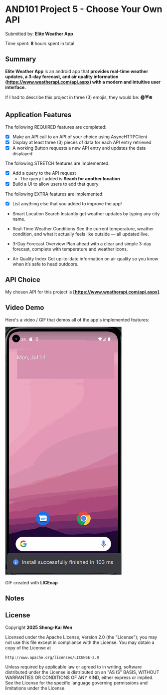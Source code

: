 <!-- (This is a comment) INSTRUCTIONS: Go through this page and fill out any **bolded** entries with their correct values.-->

# AND101 Project 5 - Choose Your Own API

Submitted by: **Elite Weather App**

Time spent: **8** hours spent in total

## Summary

**Elite Weather App** is an android app that **provides real-time weather updates, a 3-day forecast, and air quality information (https://www.weatherapi.com/api.aspx) with a modern and intuitive user interface.**

If I had to describe this project in three (3) emojis, they would be: **🌞☔❄️**

## Application Features

<!-- (This is a comment) Please be sure to change the [ ] to [x] for any features you completed.  If a feature is not checked [x], you might miss the points for that item! -->

The following REQUIRED features are completed:

- [x] Make an API call to an API of your choice using AsyncHTTPClient
- [x] Display at least three (3) pieces of data for each API entry retrieved
- [x] A working Button requests a new API entry and updates the data displayed

The following STRETCH features are implemented:

- [x] Add a query to the API request
    - The query I added is **Seach for another location**
- [x] Build a UI to allow users to add that query

The following EXTRA features are implemented:

- [x] List anything else that you added to improve the app!

- Smart Location Search
    Instantly get weather updates by typing any city name.

- Real-Time Weather Conditions
    See the current temperature, weather condition, and what it actually feels like outside — all updated live.

- 3-Day Forecast Overview
    Plan ahead with a clear and simple 3-day forecast, complete with temperature and weather icons.

- Air Quality Index
    Get up-to-date information on air quality so you know when it’s safe to head outdoors.



## API Choice

My chosen API for this project is **[https://www.weatherapi.com/api.aspx]**.

## Video Demo

Here's a video / GIF that demos all of the app's implemented features:

![Demo](codepath_project5.gif)

GIF created with **LICEcap**

<!-- Recommended tools:
- [Kap](https://getkap.co/) for macOS
- [ScreenToGif](https://www.screentogif.com/) for Windows
- [peek](https://github.com/phw/peek) for Linux. -->

## Notes



## License

Copyright **2025** **Sheng-Kai Wen**

Licensed under the Apache License, Version 2.0 (the "License");
you may not use this file except in compliance with the License.
You may obtain a copy of the License at

    http://www.apache.org/licenses/LICENSE-2.0

Unless required by applicable law or agreed to in writing, software
distributed under the License is distributed on an "AS IS" BASIS,
WITHOUT WARRANTIES OR CONDITIONS OF ANY KIND, either express or implied.
See the License for the specific language governing permissions and
limitations under the License.